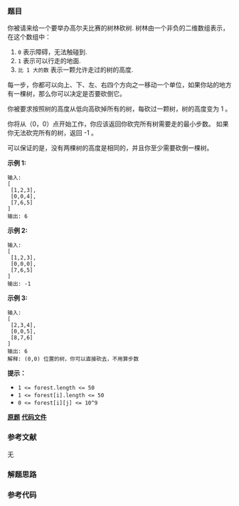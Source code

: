 ### 题目
你被请来给一个要举办高尔夫比赛的树林砍树. 树林由一个非负的二维数组表示， 在这个数组中：

  1. `0` 表示障碍，无法触碰到.
  2. `1` 表示可以行走的地面.
  3. `比 1 大的数` 表示一颗允许走过的树的高度.

每一步，你都可以向上、下、左、右四个方向之一移动一个单位，如果你站的地方有一棵树，那么你可以决定是否要砍倒它。

你被要求按照树的高度从低向高砍掉所有的树，每砍过一颗树，树的高度变为 1 。

你将从（0，0）点开始工作，你应该返回你砍完所有树需要走的最小步数。 如果你无法砍完所有的树，返回 -1 。

可以保证的是，没有两棵树的高度是相同的，并且你至少需要砍倒一棵树。



**示例  1:**

    
    
    输入: 
    [
     [1,2,3],
     [0,0,4],
     [7,6,5]
    ]
    输出: 6
    

**示例  2:**

    
    
    输入: 
    [
     [1,2,3],
     [0,0,0],
     [7,6,5]
    ]
    输出: -1
    

**示例  3:**

    
    
    输入: 
    [
     [2,3,4],
     [0,0,5],
     [8,7,6]
    ]
    输出: 6
    解释: (0,0) 位置的树，你可以直接砍去，不用算步数
    



**提示：**

  * `1 <= forest.length <= 50`
  * `1 <= forest[i].length <= 50`
  * `0 <= forest[i][j] <= 10^9`

 **[原题](https://leetcode-cn.com/problems/cut-off-trees-for-golf-event/)**    **[代码文件]()**


### 参考文献
无

### 解题思路




### 参考代码

```go


```




